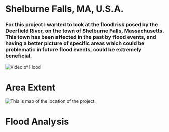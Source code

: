 # Shelburne Falls, MA, U.S.A.
### For this project I wanted to look at the flood risk posed by the Deerfield River, on the town of Shelburne Falls, Massachusetts. This town has been affected in the past by flood events, and having a better picture of specific areas which could be problematic in future flood events, could be extremely beneficial. 
![Video of Flood](https://www.youtube.com/embed/-YuQWLGA870)

# Area Extent
![This is map of the location of the project.](https://github.com/dclement1/Shelburne-Falls-MA-U.S.A./blob/master/insetmap.png)

# Flood Analysis
